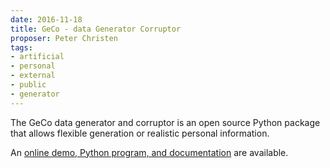 ```yaml
---
date: 2016-11-18
title: GeCo - data Generator Corruptor
proposer: Peter Christen
tags:
- artificial
- personal
- external
- public
- generator
---
```


The GeCo data generator and corruptor is an open source Python package that allows flexible
generation or realistic personal information.

An [online demo, Python program, and documentation](http://dmm.anu.edu.au/geco/) are available.
